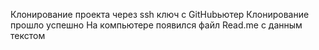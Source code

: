Клонирование проекта через ssh ключ с GitHubьютер 
Клонирование прошло успешно
На компьютере появился файл Read.me с данным текстом
